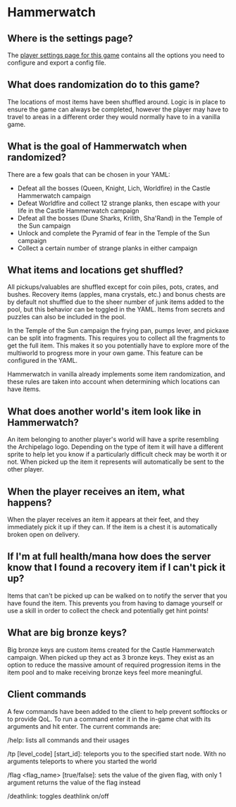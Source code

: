 # Hammerwatch

## Where is the settings page?

The [player settings page for this game](../player-settings) contains all the options you need to configure and export 
a config file.

## What does randomization do to this game?

The locations of most items have been shuffled around. Logic is in place to ensure the game can always be completed, 
however the player may have to travel to areas in a different order they would normally have to in a vanilla game.

## What is the goal of Hammerwatch when randomized?

There are a few goals that can be chosen in your YAML:
* Defeat all the bosses (Queen, Knight, Lich, Worldfire) in the Castle Hammerwatch campaign
* Defeat Worldfire and collect 12 strange planks, then escape with your life in the Castle Hammerwatch campaign
* Defeat all the bosses (Dune Sharks, Krilith, Sha'Rand) in the Temple of the Sun campaign
* Unlock and complete the Pyramid of fear in the Temple of the Sun campaign
* Collect a certain number of strange planks in either campaign

## What items and locations get shuffled?

All pickups/valuables are shuffled except for coin piles, pots, crates, and bushes. Recovery items 
(apples, mana crystals, etc.) and bonus chests are by default not shuffled due to the sheer number of junk items added 
to the pool, but this behavior can be toggled in the YAML. 
Items from secrets and puzzles can also be included in the pool.

In the Temple of the Sun campaign the frying pan, pumps lever, and pickaxe can be split into fragments. This requires 
you to collect all the fragments to get the full item. This makes it so you potentially have to explore more of the 
multiworld to progress more in your own game. This feature can be configured in the YAML.

Hammerwatch in vanilla already implements some item randomization, and these rules are taken into account when
determining which locations can have items.

## What does another world's item look like in Hammerwatch?

An item belonging to another player's world will have a sprite resembling the Archipelago logo. Depending on the type of
item it will have a different sprite to help let you know if a particularly difficult check may be worth it or not.
When picked up the item it represents will automatically be sent to the other player.

## When the player receives an item, what happens?

When the player receives an item it appears at their feet, and they immediately pick it up if they can. If the item is a
chest it is automatically broken open on delivery.

## If I'm at full health/mana how does the server know that I found a recovery item if I can't pick it up?

Items that can't be picked up can be walked on to notify the server that you have found the item. 
This prevents you from having to damage yourself or use a skill in order to collect the check and potentially get 
hint points!

## What are big bronze keys?

Big bronze keys are custom items created for the Castle Hammerwatch campaign. When picked up they act as 3 bronze keys.
They exist as an option to reduce the massive amount of required progression items in the item pool and to make
receiving bronze keys feel more meaningful.

## Client commands

A few commands have been added to the client to help prevent softlocks or to provide QoL. To run a command enter it in
the in-game chat with its arguments and hit enter. The current commands are:

/help: lists all commands and their usages

/tp [level_code] [start_id]: teleports you to the specified start node. With no arguments teleports to where you started the world

/flag <flag_name\> [true/false]: sets the value of the given flag, with only 1 argument returns the value of the flag instead

/deathlink: toggles deathlink on/off